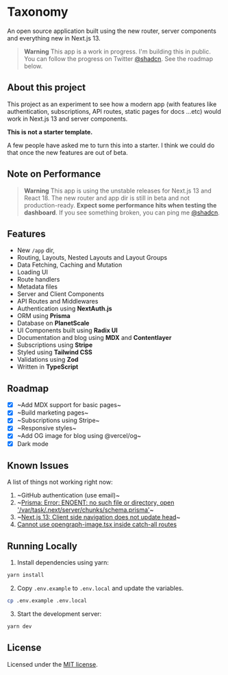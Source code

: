 # Taxonomy

An open source application built using the new router, server components and
everything new in Next.js 13.

> **Warning** This app is a work in progress. I'm building this in public. You
> can follow the progress on Twitter [@shadcn](https://twitter.com/shadcn). See
> the roadmap below.

## About this project

This project as an experiment to see how a modern app (with features like
authentication, subscriptions, API routes, static pages for docs ...etc) would
work in Next.js 13 and server components.

**This is not a starter template.**

A few people have asked me to turn this into a starter. I think we could do that
once the new features are out of beta.

## Note on Performance

> **Warning** This app is using the unstable releases for Next.js 13 and
> React 18. The new router and app dir is still in beta and not
> production-ready. **Expect some performance hits when testing the dashboard**.
> If you see something broken, you can ping me
> [@shadcn](https://twitter.com/shadcn).

## Features

- New `/app` dir,
- Routing, Layouts, Nested Layouts and Layout Groups
- Data Fetching, Caching and Mutation
- Loading UI
- Route handlers
- Metadata files
- Server and Client Components
- API Routes and Middlewares
- Authentication using **NextAuth.js**
- ORM using **Prisma**
- Database on **PlanetScale**
- UI Components built using **Radix UI**
- Documentation and blog using **MDX** and **Contentlayer**
- Subscriptions using **Stripe**
- Styled using **Tailwind CSS**
- Validations using **Zod**
- Written in **TypeScript**

## Roadmap

- [x] ~Add MDX support for basic pages~
- [x] ~Build marketing pages~
- [x] ~Subscriptions using Stripe~
- [x] ~Responsive styles~
- [x] ~Add OG image for blog using @vercel/og~
- [x] Dark mode

## Known Issues

A list of things not working right now:

1. ~GitHub authentication (use email)~
2. ~[Prisma: Error: ENOENT: no such file or directory, open '/var/task/.next/server/chunks/schema.prisma'](https://github.com/prisma/prisma/issues/16117)~
3. ~[Next.js 13: Client side navigation does not update head](https://github.com/vercel/next.js/issues/42414)~
4. [Cannot use opengraph-image.tsx inside catch-all routes](https://github.com/vercel/next.js/issues/48162)

## Running Locally

1. Install dependencies using yarn:

```sh
yarn install
```

2. Copy `.env.example` to `.env.local` and update the variables.

```sh
cp .env.example .env.local
```

3. Start the development server:

```sh
yarn dev
```

## License

Licensed under the
[MIT license](https://github.com/shadcn/taxonomy/blob/main/LICENSE.md).
